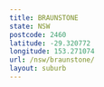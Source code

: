```yaml
---
title: BRAUNSTONE
state: NSW
postcode: 2460
latitude: -29.320772
longitude: 153.271074
url: /nsw/braunstone/
layout: suburb
---
```

